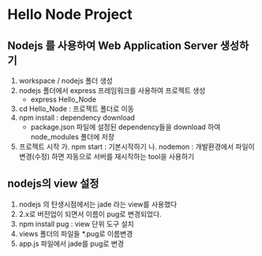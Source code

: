 # Hello Node Project
## Nodejs 를 사용하여 Web Application Server 생성하기
1. workspace / nodejs 폴더 생성
2. nodejs 폴더에서 express 프레임워크를 사용하여 프로젝트 생성
    - express Hello_Node
3. cd Hello_Node : 프로젝트 폴더로 이동
4. npm install : dependency download 
    - package.json 파일에 설정된 dependency들을 download 하여
    node_modules 폴더에 저장
5. 프로젝트 시작
    가. npm start : 기본시작하기
    나. nodemon : 개발환경에서 파일이 변경(수정) 하면 자동으로 서버를 재시작하는 tool을 사용하기


## nodejs의 view 설정
1. nodejs 의 탄생시점에서는 jade 라는 view를 사용했다
2. 2.x로 버전업이 되면서 이름이 pug로 변경되었다.
3. npm install pug : view 단위 도구 설치
4. views 폴더의 파일들 \*.pug로 이름변경
5. app.js 파일에서 jade를 pug로 변경